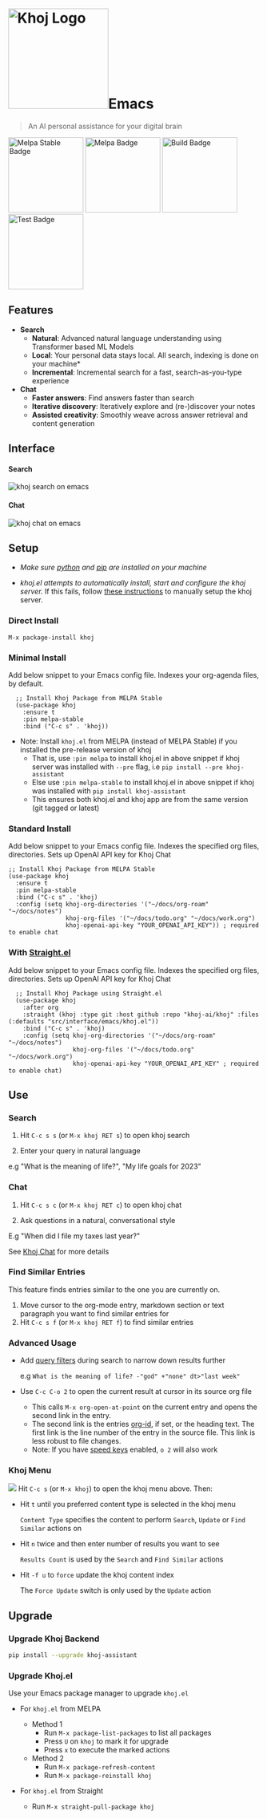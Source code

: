<h1><img src="./assets/khoj-logo-sideways-500.png" width="200" alt="Khoj Logo">Emacs</h1>

> An AI personal assistance for your digital brain

<img src="https://stable.melpa.org/packages/khoj-badge.svg" width="150" alt="Melpa Stable Badge">
<img src="https://melpa.org/packages/khoj-badge.svg" width="150" alt="Melpa Badge">

<img src="https://github.com/khoj-ai/khoj/actions/workflows/build_khoj_el.yml/badge.svg" width="150" alt="Build Badge">
<img src="https://github.com/khoj-ai/khoj/actions/workflows/test_khoj_el.yml/badge.svg" width="150" alt="Test Badge">


## Features
- **Search**
  - **Natural**: Advanced natural language understanding using Transformer based ML Models
  - **Local**: Your personal data stays local. All search, indexing is done on your machine*
  - **Incremental**: Incremental search for a fast, search-as-you-type experience
- **Chat**
  - **Faster answers**: Find answers faster than search
  - **Iterative discovery**: Iteratively explore and (re-)discover your notes
  - **Assisted creativity**: Smoothly weave across answer retrieval and content generation

## Interface
#### Search
![khoj search on emacs](./assets/khoj_search_on_emacs.png ':size=400px')

#### Chat
![khoj chat on emacs](./assets/khoj_chat_on_emacs.png ':size=400px')

## Setup
- *Make sure [python](https://realpython.com/installing-python/) and [pip](https://pip.pypa.io/en/stable/installation/) are installed on your machine*

- *khoj.el attempts to automatically install, start and configure the khoj server.*
  If this fails, follow [these instructions](/setup) to manually setup the khoj server.

### Direct Install
```elisp
M-x package-install khoj
```

### Minimal Install
Add below snippet to your Emacs config file.
Indexes your org-agenda files, by default.

```elisp
  ;; Install Khoj Package from MELPA Stable
  (use-package khoj
    :ensure t
    :pin melpa-stable
    :bind ("C-c s" . 'khoj))
```

- Note: Install `khoj.el` from MELPA (instead of MELPA Stable) if you installed the pre-release version of khoj
  - That is, use `:pin melpa` to install khoj.el in above snippet if khoj server was installed with `--pre` flag, i.e `pip install --pre khoj-assistant`
  - Else use `:pin melpa-stable` to install khoj.el in above snippet if khoj was installed with `pip install khoj-assistant`
  - This ensures both khoj.el and khoj app are from the same version (git tagged or latest)

### Standard Install
  Add below snippet to your Emacs config file.
  Indexes the specified org files, directories. Sets up OpenAI API key for Khoj Chat

```elisp
;; Install Khoj Package from MELPA Stable
(use-package khoj
  :ensure t
  :pin melpa-stable
  :bind ("C-c s" . 'khoj)
  :config (setq khoj-org-directories '("~/docs/org-roam" "~/docs/notes")
                khoj-org-files '("~/docs/todo.org" "~/docs/work.org")
                khoj-openai-api-key "YOUR_OPENAI_API_KEY")) ; required to enable chat
```

### With [Straight.el](https://github.com/raxod502/straight.el)
Add below snippet to your Emacs config file.
Indexes the specified org files, directories. Sets up OpenAI API key for Khoj Chat

```elisp
  ;; Install Khoj Package using Straight.el
  (use-package khoj
    :after org
    :straight (khoj :type git :host github :repo "khoj-ai/khoj" :files (:defaults "src/interface/emacs/khoj.el"))
    :bind ("C-c s" . 'khoj)
    :config (setq khoj-org-directories '("~/docs/org-roam" "~/docs/notes")
                  khoj-org-files '("~/docs/todo.org" "~/docs/work.org")
                  khoj-openai-api-key "YOUR_OPENAI_API_KEY" ; required to enable chat)
  ```

## Use
### Search
1. Hit  `C-c s s` (or `M-x khoj RET s`) to open khoj search

2. Enter your query in natural language

  e.g "What is the meaning of life?", "My life goals for 2023"

### Chat
1. Hit `C-c s c` (or `M-x khoj RET c`) to open khoj chat

2. Ask questions in a natural, conversational style

  E.g "When did I file my taxes last year?"

  See [Khoj Chat](/#/chat) for more details

### Find Similar Entries
This feature finds entries similar to the one you are currently on.
1. Move cursor to the org-mode entry, markdown section or text paragraph you want to find similar entries for
2. Hit `C-c s f` (or `M-x khoj RET f`) to find similar entries

### Advanced Usage
- Add [query filters](https://github.com/khoj-ai/khoj/#query-filters) during search to narrow down results further

  e.g `What is the meaning of life? -"god" +"none" dt>"last week"`

- Use `C-c C-o 2` to open the current result at cursor in its source org file
  - This calls `M-x org-open-at-point` on the current entry and opens the second link in the entry.
  - The second link is the entries [org-id](https://orgmode.org/manual/Handling-Links.html#FOOT28), if set, or the heading text.
    The first link is the line number of the entry in the source file. This link is less robust to file changes.
  - Note: If you have [speed keys](https://orgmode.org/manual/Speed-Keys.html) enabled, `o 2` will also work

### Khoj Menu
![](./assets/khoj_emacs_menu.png)
Hit `C-c s` (or `M-x khoj`) to open the khoj menu above. Then:
- Hit `t` until you preferred content type is selected in the khoj menu

  `Content Type` specifies the content to perform `Search`, `Update` or `Find Similar` actions on
- Hit `n` twice and then enter number of results you want to see

  `Results Count` is used by the `Search` and `Find Similar` actions
- Hit `-f u` to `force` update the khoj content index

  The `Force Update` switch is only used by the `Update` action

## Upgrade
### Upgrade Khoj Backend
```bash
pip install --upgrade khoj-assistant
```
### Upgrade Khoj.el
Use your Emacs package manager to upgrade `khoj.el`

- For `khoj.el` from MELPA
  - Method 1
    - Run `M-x package-list-packages` to list all packages
    - Press `U` on `khoj` to mark it for upgrade
    - Press `x` to execute the marked actions
  - Method 2
    - Run `M-x package-refresh-content`
    - Run `M-x package-reinstall khoj`

- For `khoj.el` from Straight
  - Run `M-x straight-pull-package khoj`
